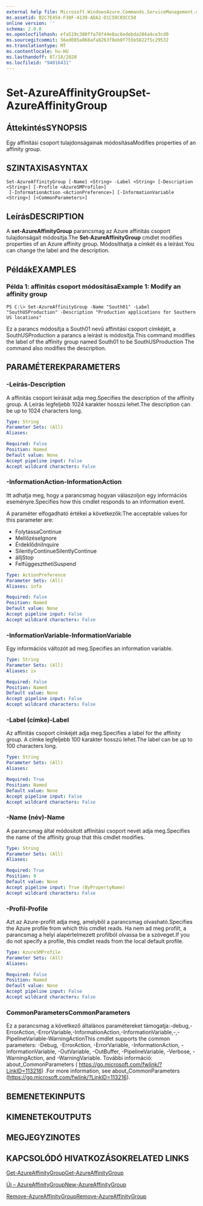 ```yaml
---
external help file: Microsoft.WindowsAzure.Commands.ServiceManagement.dll-Help.xml
ms.assetid: B2C7E454-F38F-4139-ADA2-D1C59C03CC50
online version: ''
schema: 2.0.0
ms.openlocfilehash: efa519c380ffa78f44e8ac6edebda284a4ce3cd0
ms.sourcegitcommit: 56ed085a868afa8263f8eb0f755b5822f5c29532
ms.translationtype: MT
ms.contentlocale: hu-HU
ms.lasthandoff: 07/18/2020
ms.locfileid: "94016431"
---
```

# <span data-ttu-id="7282f-101">Set-AzureAffinityGroup</span><span class="sxs-lookup"><span data-stu-id="7282f-101">Set-AzureAffinityGroup</span></span>

## <span data-ttu-id="7282f-102">Áttekintés</span><span class="sxs-lookup"><span data-stu-id="7282f-102">SYNOPSIS</span></span>
<span data-ttu-id="7282f-103">Egy affinitási csoport tulajdonságainak módosítása</span><span class="sxs-lookup"><span data-stu-id="7282f-103">Modifies properties of an affinity group.</span></span>

## <span data-ttu-id="7282f-104">SZINTAXISA</span><span class="sxs-lookup"><span data-stu-id="7282f-104">SYNTAX</span></span>

```
Set-AzureAffinityGroup [-Name] <String> -Label <String> [-Description <String>] [-Profile <AzureSMProfile>]
 [-InformationAction <ActionPreference>] [-InformationVariable <String>] [<CommonParameters>]
```

## <span data-ttu-id="7282f-105">Leírás</span><span class="sxs-lookup"><span data-stu-id="7282f-105">DESCRIPTION</span></span>
<span data-ttu-id="7282f-106">A **set-AzureAffinityGroup** parancsmag az Azure affinitás csoport tulajdonságait módosítja.</span><span class="sxs-lookup"><span data-stu-id="7282f-106">The **Set-AzureAffinityGroup** cmdlet modifies properties of an Azure affinity group.</span></span>
<span data-ttu-id="7282f-107">Módosíthatja a címkét és a leírást.</span><span class="sxs-lookup"><span data-stu-id="7282f-107">You can change the label and the description.</span></span>

## <span data-ttu-id="7282f-108">Példák</span><span class="sxs-lookup"><span data-stu-id="7282f-108">EXAMPLES</span></span>

### <span data-ttu-id="7282f-109">Példa 1: affinitás csoport módosítása</span><span class="sxs-lookup"><span data-stu-id="7282f-109">Example 1: Modify an affinity group</span></span>
```
PS C:\> Set-AzureAffinityGroup -Name "South01" -Label "SouthUSProduction" -Description "Production applications for Southern US locations"
```

<span data-ttu-id="7282f-110">Ez a parancs módosítja a South01 nevű affinitási csoport címkéjét, a SouthUSProduction a parancs a leírást is módosítja.</span><span class="sxs-lookup"><span data-stu-id="7282f-110">This command modifies the label of the affinity group named South01 to be SouthUSProduction The command also modifies the description.</span></span>

## <span data-ttu-id="7282f-111">PARAMÉTEREK</span><span class="sxs-lookup"><span data-stu-id="7282f-111">PARAMETERS</span></span>

### <span data-ttu-id="7282f-112">-Leírás</span><span class="sxs-lookup"><span data-stu-id="7282f-112">-Description</span></span>
<span data-ttu-id="7282f-113">A affinitás csoport leírását adja meg.</span><span class="sxs-lookup"><span data-stu-id="7282f-113">Specifies the description of the affinity group.</span></span>
<span data-ttu-id="7282f-114">A Leírás legfeljebb 1024 karakter hosszú lehet.</span><span class="sxs-lookup"><span data-stu-id="7282f-114">The description can be up to 1024 characters long.</span></span>

```yaml
Type: String
Parameter Sets: (All)
Aliases: 

Required: False
Position: Named
Default value: None
Accept pipeline input: False
Accept wildcard characters: False
```

### <span data-ttu-id="7282f-115">-InformationAction</span><span class="sxs-lookup"><span data-stu-id="7282f-115">-InformationAction</span></span>
<span data-ttu-id="7282f-116">Itt adhatja meg, hogy a parancsmag hogyan válaszoljon egy információs eseményre.</span><span class="sxs-lookup"><span data-stu-id="7282f-116">Specifies how this cmdlet responds to an information event.</span></span>

<span data-ttu-id="7282f-117">A paraméter elfogadható értékei a következők:</span><span class="sxs-lookup"><span data-stu-id="7282f-117">The acceptable values for this parameter are:</span></span>

- <span data-ttu-id="7282f-118">Folytassa</span><span class="sxs-lookup"><span data-stu-id="7282f-118">Continue</span></span>
- <span data-ttu-id="7282f-119">Mellőzése</span><span class="sxs-lookup"><span data-stu-id="7282f-119">Ignore</span></span>
- <span data-ttu-id="7282f-120">Érdeklődni</span><span class="sxs-lookup"><span data-stu-id="7282f-120">Inquire</span></span>
- <span data-ttu-id="7282f-121">SilentlyContinue</span><span class="sxs-lookup"><span data-stu-id="7282f-121">SilentlyContinue</span></span>
- <span data-ttu-id="7282f-122">állj</span><span class="sxs-lookup"><span data-stu-id="7282f-122">Stop</span></span>
- <span data-ttu-id="7282f-123">Felfüggesztheti</span><span class="sxs-lookup"><span data-stu-id="7282f-123">Suspend</span></span>

```yaml
Type: ActionPreference
Parameter Sets: (All)
Aliases: infa

Required: False
Position: Named
Default value: None
Accept pipeline input: False
Accept wildcard characters: False
```

### <span data-ttu-id="7282f-124">-InformationVariable</span><span class="sxs-lookup"><span data-stu-id="7282f-124">-InformationVariable</span></span>
<span data-ttu-id="7282f-125">Egy információs változót ad meg.</span><span class="sxs-lookup"><span data-stu-id="7282f-125">Specifies an information variable.</span></span>

```yaml
Type: String
Parameter Sets: (All)
Aliases: iv

Required: False
Position: Named
Default value: None
Accept pipeline input: False
Accept wildcard characters: False
```

### <span data-ttu-id="7282f-126">-Label (címke)</span><span class="sxs-lookup"><span data-stu-id="7282f-126">-Label</span></span>
<span data-ttu-id="7282f-127">Az affinitás csoport címkéjét adja meg.</span><span class="sxs-lookup"><span data-stu-id="7282f-127">Specifies a label for the affinity group.</span></span>
<span data-ttu-id="7282f-128">A címke legfeljebb 100 karakter hosszú lehet.</span><span class="sxs-lookup"><span data-stu-id="7282f-128">The label can be up to 100 characters long.</span></span>

```yaml
Type: String
Parameter Sets: (All)
Aliases: 

Required: True
Position: Named
Default value: None
Accept pipeline input: False
Accept wildcard characters: False
```

### <span data-ttu-id="7282f-129">-Name (név)</span><span class="sxs-lookup"><span data-stu-id="7282f-129">-Name</span></span>
<span data-ttu-id="7282f-130">A parancsmag által módosított affinitási csoport nevét adja meg.</span><span class="sxs-lookup"><span data-stu-id="7282f-130">Specifies the name of the affinity group that this cmdlet modifies.</span></span>

```yaml
Type: String
Parameter Sets: (All)
Aliases: 

Required: True
Position: 0
Default value: None
Accept pipeline input: True (ByPropertyName)
Accept wildcard characters: False
```

### <span data-ttu-id="7282f-131">-Profil</span><span class="sxs-lookup"><span data-stu-id="7282f-131">-Profile</span></span>
<span data-ttu-id="7282f-132">Azt az Azure-profilt adja meg, amelyből a parancsmag olvasható.</span><span class="sxs-lookup"><span data-stu-id="7282f-132">Specifies the Azure profile from which this cmdlet reads.</span></span>
<span data-ttu-id="7282f-133">Ha nem ad meg profilt, a parancsmag a helyi alapértelmezett profilból olvassa be a szöveget.</span><span class="sxs-lookup"><span data-stu-id="7282f-133">If you do not specify a profile, this cmdlet reads from the local default profile.</span></span>

```yaml
Type: AzureSMProfile
Parameter Sets: (All)
Aliases: 

Required: False
Position: Named
Default value: None
Accept pipeline input: False
Accept wildcard characters: False
```

### <span data-ttu-id="7282f-134">CommonParameters</span><span class="sxs-lookup"><span data-stu-id="7282f-134">CommonParameters</span></span>
<span data-ttu-id="7282f-135">Ez a parancsmag a következő általános paramétereket támogatja:-debug,-ErrorAction,-ErrorVariable,-InformationAction,-InformationVariable,-,-PipelineVariable-WarningAction</span><span class="sxs-lookup"><span data-stu-id="7282f-135">This cmdlet supports the common parameters: -Debug, -ErrorAction, -ErrorVariable, -InformationAction, -InformationVariable, -OutVariable, -OutBuffer, -PipelineVariable, -Verbose, -WarningAction, and -WarningVariable.</span></span> <span data-ttu-id="7282f-136">További információ: about_CommonParameters ( https://go.microsoft.com/fwlink/?LinkID=113216) .</span><span class="sxs-lookup"><span data-stu-id="7282f-136">For more information, see about_CommonParameters (https://go.microsoft.com/fwlink/?LinkID=113216).</span></span>

## <span data-ttu-id="7282f-137">BEMENETEK</span><span class="sxs-lookup"><span data-stu-id="7282f-137">INPUTS</span></span>

## <span data-ttu-id="7282f-138">KIMENETEK</span><span class="sxs-lookup"><span data-stu-id="7282f-138">OUTPUTS</span></span>

## <span data-ttu-id="7282f-139">MEGJEGYZI</span><span class="sxs-lookup"><span data-stu-id="7282f-139">NOTES</span></span>

## <span data-ttu-id="7282f-140">KAPCSOLÓDÓ HIVATKOZÁSOK</span><span class="sxs-lookup"><span data-stu-id="7282f-140">RELATED LINKS</span></span>

[<span data-ttu-id="7282f-141">Get-AzureAffinityGroup</span><span class="sxs-lookup"><span data-stu-id="7282f-141">Get-AzureAffinityGroup</span></span>](./Get-AzureAffinityGroup.md)

[<span data-ttu-id="7282f-142">Új – AzureAffinityGroup</span><span class="sxs-lookup"><span data-stu-id="7282f-142">New-AzureAffinityGroup</span></span>](./New-AzureAffinityGroup.md)

[<span data-ttu-id="7282f-143">Remove-AzureAffinityGroup</span><span class="sxs-lookup"><span data-stu-id="7282f-143">Remove-AzureAffinityGroup</span></span>](./Remove-AzureAffinityGroup.md)


